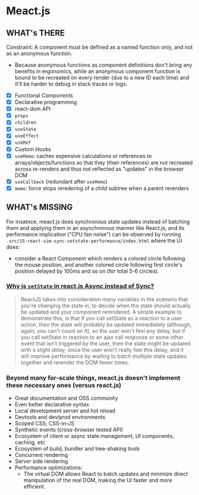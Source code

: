 # Meact.js

## WHAT's THERE

Constraint: A component must be defined as a named function only, and not as an anonymous function.

- Because anonymous functions as component definitions don't bring any benefits in ergonomics, while an anonymous component function is bound to be recreated on every render (due to a new ID each time) and it'll be harder to debug in stack traces or logs.

- [x] Functional Components
- [x] Declarative programming
- [x] react-dom API
- [x] `props`
- [x] `children`
- [x] `useState`
- [x] `useEffect`
- [x] `useRef`
- [x] Custom Hooks
- [x] `useMemo`: caches expensive calculations or references to arrays/objects/functions so that they (their references) are not recreated across re-renders and thus not reflected as "updates" in the browser DOM
- [x] `useCallback` (redundant after `useMemo`)
- [x] `memo`: force stops reredering of a child subtree when a parent rerenders

## WHAT's MISSING

For insatnce, meact.js does synchronous state updates instead of batching them and applying them in an asynchronous manner like React.js, and its performance implication ("CPU fan noise") can be observed by running `.src/15-react-sim-sync-setstate-performance/index.html` where the UI does:

- consider a React Component which renders a colored circle following the mouse position, and another colored circle following first circle's position delayed by 100ms and so on (for total 5-6 circles).

### [Why is `setState` in react.js Async instead of Sync?](https://stackoverflow.com/a/48438145/3083243)

> ReactJS takes into consideration many variables in the scenario that you're changing the state in, to decide when the state should actually be updated and your component rerendered.
> A simple example to demonstrate this, is that if you call setState as a reaction to a user action, then the state will probably be updated immediately (although, again, you can't count on it), so the user won't feel any delay, but if you call setState in reaction to an ajax call response or some other event that isn't triggered by the user, then the state might be updated with a slight delay, since the user won't really feel this delay, and it will improve performance by waiting to batch multiple state updates together and rerender the DOM fewer times.

### Beyond many for-scale things, meact.js doesn't implement these necessary ones (versus react.js)

- Great documentation and OSS community
- Even better declarative syntax
- Local development server and hot reload
- Devtools and dev/prod environments
- Scoped CSS; CSS-in-JS
- Synthetic events (cross-browser tested API)
- Ecosystem of client or async state management, UI components, caching, etc
- Ecosystem of build, bundler and tree-shaking tools
- Concurrent rendering
- Server side rendering
- Performance optimizations:
  - The virtual DOM allows React to batch updates and minimize direct manipulation of the real DOM, making the UI faster and more efficient.
